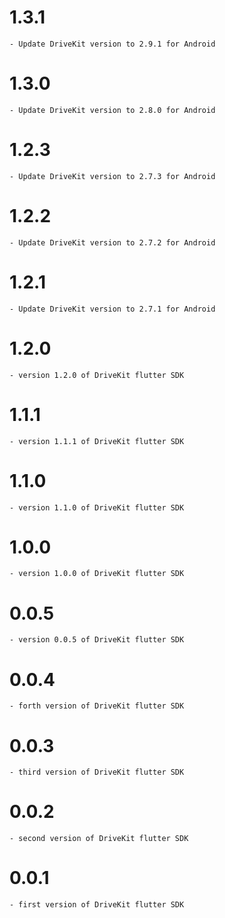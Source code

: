 # 1.3.1

    - Update DriveKit version to 2.9.1 for Android
    
# 1.3.0

    - Update DriveKit version to 2.8.0 for Android
    
# 1.2.3

    - Update DriveKit version to 2.7.3 for Android

# 1.2.2

    - Update DriveKit version to 2.7.2 for Android

# 1.2.1

    - Update DriveKit version to 2.7.1 for Android

# 1.2.0

    - version 1.2.0 of DriveKit flutter SDK

# 1.1.1

    - version 1.1.1 of DriveKit flutter SDK

# 1.1.0

    - version 1.1.0 of DriveKit flutter SDK

# 1.0.0

    - version 1.0.0 of DriveKit flutter SDK

# 0.0.5

    - version 0.0.5 of DriveKit flutter SDK

# 0.0.4

    - forth version of DriveKit flutter SDK

# 0.0.3

    - third version of DriveKit flutter SDK

# 0.0.2

    - second version of DriveKit flutter SDK

# 0.0.1

    - first version of DriveKit flutter SDK
